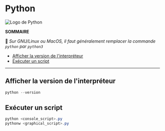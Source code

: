 # Python

![Logo de Python](https://nsa40.casimages.com/img/2021/03/14/210314041825541168.png)

**SOMMAIRE**

💠 _Sur GNU/Linux ou MacOS, il faut généralement remplacer la commande `python` par `python3`_

+ [Afficher la version de l'interpréteur](#afficher-la-version-de-linterpréteur)
+ [Exécuter un script](#exécuter-un-script)

---

## Afficher la version de l'interpréteur

```powershell
python --version
```

## Exécuter un script

```powershell
python <console_script>.py
pythonw <graphical_script>.py
```
